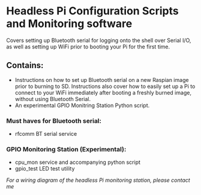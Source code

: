 # Headless Pi Configuration Scripts and Monitoring software #

Covers setting up Bluetooth serial for logging onto the shell over Serial I/O, as well as setting up WiFi prior to booting your Pi for the first time.

## Contains: ##

- Instructions on how to set up Bluetooth serial on a new Raspian image prior to burning to SD. Instructions also cover how to easily set up a Pi to connect to your WiFi immediately after booting a freshly burned image, without using Bluetooth Serial.
- An experimental GPIO Monitring Station Python script.

### Must haves for Bluetooth serial: ###
- rfcomm BT serial service

### GPIO Monitoring Station (Experimental): ###
- cpu_mon service and accompanying python script
- gpio_test LED test utility

*For a wiring diagram of the headless Pi monitoring station, please contact me*
